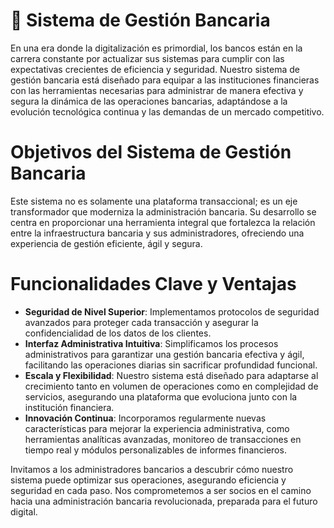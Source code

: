 # 🏦 Sistema de Gestión Bancaria

En una era donde la digitalización es primordial, los bancos están en la carrera constante por actualizar sus sistemas para cumplir con las expectativas crecientes de eficiencia y seguridad. Nuestro sistema de gestión bancaria está diseñado para equipar a las instituciones financieras con las herramientas necesarias para administrar de manera efectiva y segura la dinámica de las operaciones bancarias, adaptándose a la evolución tecnológica continua y las demandas de un mercado competitivo.

# Objetivos del Sistema de Gestión Bancaria

Este sistema no es solamente una plataforma transaccional; es un eje transformador que moderniza la administración bancaria. Su desarrollo se centra en proporcionar una herramienta integral que fortalezca la relación entre la infraestructura bancaria y sus administradores, ofreciendo una experiencia de gestión eficiente, ágil y segura.

# Funcionalidades Clave y Ventajas

- **Seguridad de Nivel Superior**: Implementamos protocolos de seguridad avanzados para proteger cada transacción y asegurar la confidencialidad de los datos de los clientes.
- **Interfaz Administrativa Intuitiva**: Simplificamos los procesos administrativos para garantizar una gestión bancaria efectiva y ágil, facilitando las operaciones diarias sin sacrificar profundidad funcional.
- **Escala y Flexibilidad**: Nuestro sistema está diseñado para adaptarse al crecimiento tanto en volumen de operaciones como en complejidad de servicios, asegurando una plataforma que evoluciona junto con la institución financiera.
- **Innovación Continua**: Incorporamos regularmente nuevas características para mejorar la experiencia administrativa, como herramientas analíticas avanzadas, monitoreo de transacciones en tiempo real y módulos personalizables de informes financieros.

Invitamos a los administradores bancarios a descubrir cómo nuestro sistema puede optimizar sus operaciones, asegurando eficiencia y seguridad en cada paso. Nos comprometemos a ser socios en el camino hacia una administración bancaria revolucionada, preparada para el futuro digital.
